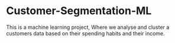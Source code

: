 # Customer-Segmentation-ML
This is a machine learning project, Where we analyse and cluster a customers data based on their spending habits and their income.
